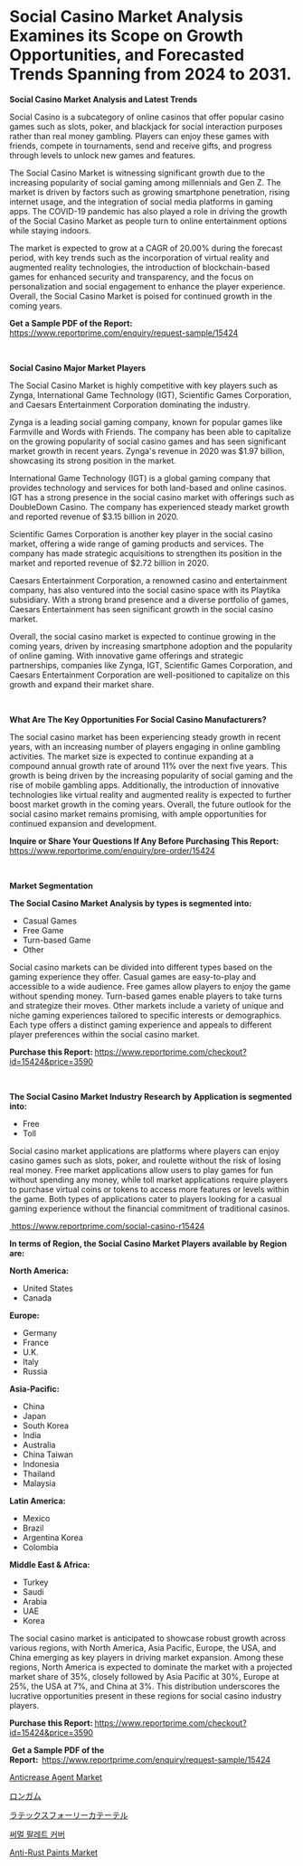 <p><h1>Social Casino Market Analysis Examines its Scope on Growth Opportunities, and Forecasted Trends Spanning from 2024 to 2031.</h1></p><p><strong>Social Casino Market Analysis and Latest Trends</strong></p>
<p><p>Social Casino is a subcategory of online casinos that offer popular casino games such as slots, poker, and blackjack for social interaction purposes rather than real money gambling. Players can enjoy these games with friends, compete in tournaments, send and receive gifts, and progress through levels to unlock new games and features.</p><p>The Social Casino Market is witnessing significant growth due to the increasing popularity of social gaming among millennials and Gen Z. The market is driven by factors such as growing smartphone penetration, rising internet usage, and the integration of social media platforms in gaming apps. The COVID-19 pandemic has also played a role in driving the growth of the Social Casino Market as people turn to online entertainment options while staying indoors.</p><p>The market is expected to grow at a CAGR of 20.00% during the forecast period, with key trends such as the incorporation of virtual reality and augmented reality technologies, the introduction of blockchain-based games for enhanced security and transparency, and the focus on personalization and social engagement to enhance the player experience. Overall, the Social Casino Market is poised for continued growth in the coming years.</p></p>
<p><strong>Get a Sample PDF of the Report:&nbsp;</strong> <a href="https://www.reportprime.com/enquiry/request-sample/15424">https://www.reportprime.com/enquiry/request-sample/15424</a></p>
<p>&nbsp;</p>
<p><strong>Social Casino Major Market Players</strong></p>
<p><p>The Social Casino Market is highly competitive with key players such as Zynga, International Game Technology (IGT), Scientific Games Corporation, and Caesars Entertainment Corporation dominating the industry. </p><p>Zynga is a leading social gaming company, known for popular games like Farmville and Words with Friends. The company has been able to capitalize on the growing popularity of social casino games and has seen significant market growth in recent years. Zynga's revenue in 2020 was $1.97 billion, showcasing its strong position in the market.</p><p>International Game Technology (IGT) is a global gaming company that provides technology and services for both land-based and online casinos. IGT has a strong presence in the social casino market with offerings such as DoubleDown Casino. The company has experienced steady market growth and reported revenue of $3.15 billion in 2020.</p><p>Scientific Games Corporation is another key player in the social casino market, offering a wide range of gaming products and services. The company has made strategic acquisitions to strengthen its position in the market and reported revenue of $2.72 billion in 2020.</p><p>Caesars Entertainment Corporation, a renowned casino and entertainment company, has also ventured into the social casino space with its Playtika subsidiary. With a strong brand presence and a diverse portfolio of games, Caesars Entertainment has seen significant growth in the social casino market.</p><p>Overall, the social casino market is expected to continue growing in the coming years, driven by increasing smartphone adoption and the popularity of online gaming. With innovative game offerings and strategic partnerships, companies like Zynga, IGT, Scientific Games Corporation, and Caesars Entertainment Corporation are well-positioned to capitalize on this growth and expand their market share.</p></p>
<p>&nbsp;</p>
<p><strong>What Are The Key Opportunities For Social Casino Manufacturers?</strong></p>
<p><p>The social casino market has been experiencing steady growth in recent years, with an increasing number of players engaging in online gambling activities. The market size is expected to continue expanding at a compound annual growth rate of around 11% over the next five years. This growth is being driven by the increasing popularity of social gaming and the rise of mobile gambling apps. Additionally, the introduction of innovative technologies like virtual reality and augmented reality is expected to further boost market growth in the coming years. Overall, the future outlook for the social casino market remains promising, with ample opportunities for continued expansion and development.</p></p>
<p><strong>Inquire or Share Your Questions If Any Before Purchasing This Report:</strong> <a href="https://www.reportprime.com/enquiry/pre-order/15424">https://www.reportprime.com/enquiry/pre-order/15424</a></p>
<p>&nbsp;</p>
<p><strong>Market Segmentation</strong></p>
<p><strong>The Social Casino Market Analysis by types is segmented into:</strong></p>
<p><ul><li>Casual Games</li><li>Free Game</li><li>Turn-based Game</li><li>Other</li></ul></p>
<p><p>Social casino markets can be divided into different types based on the gaming experience they offer. Casual games are easy-to-play and accessible to a wide audience. Free games allow players to enjoy the game without spending money. Turn-based games enable players to take turns and strategize their moves. Other markets include a variety of unique and niche gaming experiences tailored to specific interests or demographics. Each type offers a distinct gaming experience and appeals to different player preferences within the social casino market.</p></p>
<p><strong>Purchase this Report:&nbsp;</strong><a href="https://www.reportprime.com/checkout?id=15424&price=3590">https://www.reportprime.com/checkout?id=15424&price=3590</a></p>
<p>&nbsp;</p>
<p><strong>The Social Casino Market Industry Research by Application is segmented into:</strong></p>
<p><ul><li>Free</li><li>Toll</li></ul></p>
<p><p>Social casino market applications are platforms where players can enjoy casino games such as slots, poker, and roulette without the risk of losing real money. Free market applications allow users to play games for fun without spending any money, while toll market applications require players to purchase virtual coins or tokens to access more features or levels within the game. Both types of applications cater to players looking for a casual gaming experience without the financial commitment of traditional casinos.</p></p>
<p><a href="https://www.reportprime.com/social-casino-r15424">&nbsp;https://www.reportprime.com/social-casino-r15424</a></p>
<p><strong>In terms of Region, the Social Casino Market Players available by Region are:</strong></p>
<p>
    <p> <strong> North America: </strong>
        <ul>
            <li>United States</li>
            <li>Canada</li>
        </ul>
        </p> 
    <p> <strong> Europe: </strong>
        <ul>
            <li>Germany</li>
            <li>France</li>
            <li>U.K.</li>
            <li>Italy</li>
            <li>Russia</li>
        </ul>
        </p> 
    <p> <strong> Asia-Pacific: </strong>
        <ul>
            <li>China</li>
            <li>Japan</li>
            <li>South Korea</li>
            <li>India</li>
            <li>Australia</li>
            <li>China Taiwan</li>
            <li>Indonesia</li>
            <li>Thailand</li>
            <li>Malaysia</li>
        </ul>
        </p> 
    <p> <strong> Latin America: </strong>
        <ul>
            <li>Mexico</li>
            <li>Brazil</li>
            <li>Argentina Korea</li>
            <li>Colombia</li>
        </ul>
        </p> 
    <p> <strong> Middle East & Africa: </strong>
        <ul>
            <li>Turkey</li>
            <li>Saudi</li>
            <li>Arabia</li>
            <li>UAE</li>
            <li>Korea</li>
        </ul>
    </p>
    </p>
<p><p>The social casino market is anticipated to showcase robust growth across various regions, with North America, Asia Pacific, Europe, the USA, and China emerging as key players in driving market expansion. Among these regions, North America is expected to dominate the market with a projected market share of 35%, closely followed by Asia Pacific at 30%, Europe at 25%, the USA at 7%, and China at 3%. This distribution underscores the lucrative opportunities present in these regions for social casino industry players.</p></p>
<p><strong>Purchase this Report: </strong><a href="https://www.reportprime.com/checkout?id=15424&price=3590">https://www.reportprime.com/checkout?id=15424&price=3590</a></p>
<p>&nbsp;<strong>Get a Sample PDF of the Report:&nbsp;&nbsp;</strong><a href="https://www.reportprime.com/enquiry/request-sample/15424">https://www.reportprime.com/enquiry/request-sample/15424</a></p>
<p><strong></strong></p>
<p><p><a href="https://www.linkedin.com/pulse/anticrease-agent-market-provides-detailed-segmentation-based-type-3eszf?trackingId=jib5AyeaiO50h3djiz%2FXdQ%3D%3D">Anticrease Agent Market</a></p><p><a href="https://medium.com/@jarredmertz53/%E9%95%B7%E6%9C%9F%E7%9A%84%E3%81%AA%E5%B8%82%E5%A0%B4%E8%A6%8F%E6%A8%A1%E3%81%A8%E5%B8%82%E5%A0%B4%E5%8B%95%E5%90%91-%E5%AE%8C%E5%85%A8%E3%81%AA%E6%A5%AD%E7%95%8C%E6%A6%82%E8%A6%81-2024%E5%B9%B4%E3%81%8B%E3%82%892031%E5%B9%B4-5c4ef7724052">ロンガム</a></p><p><a href="https://medium.com/@ebbkautzer/%E3%83%A9%E3%83%86%E3%83%83%E3%82%AF%E3%82%B9%E3%83%95%E3%83%A9%E3%83%AA%E3%83%BC%E3%82%AB%E3%83%86%E3%83%BC%E3%83%86%E3%83%AB%E5%B8%82%E5%A0%B4%E3%81%AF-%E5%B8%82%E5%A0%B4%E3%82%B7%E3%82%A7%E3%82%A2-%E3%82%B5%E3%82%A4%E3%82%BA-%E3%81%8A%E3%82%88%E3%81%B32031%E5%B9%B4%E3%81%BE%E3%81%A7%E3%81%AE%E4%BA%88%E6%B8%AC%E3%81%AB%E7%84%A6%E7%82%B9%E3%82%92%E5%BD%93%E3%81%A6%E3%81%A6%E3%81%84%E3%81%BE%E3%81%99-82f874e98260">ラテックスフォーリーカテーテル</a></p><p><a href="https://medium.com/@seanturner6262/%EC%97%B4%EC%88%98%EC%86%8C%EA%B3%B5%EC%9A%A9%EC%BB%A4%EB%B2%84-%EC%8B%9C%EC%9E%A5-%EC%8B%9C%EC%9E%A5-%EC%84%B1%EC%9E%A5%EB%A5%A0-%EC%8B%9C%EC%9E%A5-%EB%8F%99%ED%96%A5-%EB%B0%8F-%EC%84%B1%EC%9E%A5-%EC%A0%84%EB%9E%B5%EC%97%90-%EB%8C%80%ED%95%9C-%ED%86%B5%EC%B0%B0%EB%A0%A5-27ade8f0953d">써멀 팔레트 커버</a></p><p><a href="https://www.linkedin.com/pulse/anti-rust-paints-market-analysis-size-global-industry-overview-4tnkf?trackingId=v%2FN8dNpDQTtSmHklTCd3LA%3D%3D">Anti-Rust Paints Market</a></p></p>
